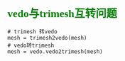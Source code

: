 
### <font face="微软雅黑" color=green size=5>vedo与trimesh互转问题</font>
```
# trimesh 转vedo
mesh = trimesh2vedo(mesh)
# vedo转trimesh
mesh = vedo.vedo2trimesh(mesh)
```


